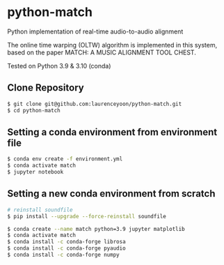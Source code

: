 # python-match
Python implementation of real-time audio-to-audio alignment


The online time warping (OLTW) algorithm is implemented in this system, based on the paper MATCH: A MUSIC ALIGNMENT TOOL CHEST.

Tested on Python 3.9 & 3.10 (conda)

## Clone Repository

```bash
$ git clone git@github.com:laurenceyoon/python-match.git
$ cd python-match
```

## Setting a conda environment from environment file

```bash
$ conda env create -f environment.yml
$ conda activate match
$ jupyter notebook
```

## Setting a new conda environment from scratch

```bash
# reinstall soundfile
$ pip install --upgrade --force-reinstall soundfile

$ conda create --name match python=3.9 jupyter matplotlib
$ conda activate match
$ conda install -c conda-forge librosa
$ conda install -c conda-forge pyaudio
$ conda install -c conda-forge numpy
```

